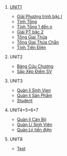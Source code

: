 <ol>
   <li><p><a href="">UNIT1</a></p>

   <Ul><li> <a href ="https://github.com/FASTTRACKSE/FTJD1801_JavaCore/blob/master/HongNgan/Bai1/src/thuchanh1/giaiptbacnhat.java"> Giải Phương trinh bậc I </a></li>
   <li> <a href ="https://github.com/FASTTRACKSE/FTJD1801_JavaCore/blob/master/HongNgan/Bai1/src/thuchanh1/tinhtong.java" >Tính Tổng </a></li>
   <li> <a href="https://github.com/FASTTRACKSE/FTJD1801_JavaCore/blob/master/HongNgan/Bai1/src/thuchanh1/tinhtong1n.java">Tính Tổng 1 đến n</a></li>
   <li> <a href="https://github.com/FASTTRACKSE/FTJD1801_JavaCore/blob/master/HongNgan/Bai1/src/thuchanh1/GiaiPTBac2.java">Giải PT bậc 2</a></li>
   <li> <a href="https://github.com/FASTTRACKSE/FTJD1801_JavaCore/blob/master/HongNgan/Bai1/src/thuchanh1/TongGiaiThua.java">Tổng Giai Thừa </a></li>
   <li> <a href="https://github.com/FASTTRACKSE/FTJD1801_JavaCore/blob/master/HongNgan/Bai1/src/thuchanh1/TongGiaiThuaChan.java">Tổng Giai Thừa Chẵn </a></li>
   <li> <a href ="https://github.com/FASTTRACKSE/FTJD1801_JavaCore/blob/master/HongNgan/Bai1/src/thuchanh1/TinhTienDien.java">Tính Tiền Điện </a></li>
</Ul>
</li>
<li><p>UNIT2</p>
<Ul><li> <a href ="https://github.com/FASTTRACKSE/FTJD1801_JavaCore/blob/master/HongNgan/Bai1/src/Unit2/BangCuuChuong.java"> Bảng Cửu Chương </a></li>
   <li> <a href ="https://github.com/FASTTRACKSE/FTJD1801_JavaCore/blob/master/HongNgan/Bai1/src/Unit2/TinhDiemTb.java"> Sắp Xếp Điểm SV </a></li>
</ul>
</li>
<li><p>UNIT3</p>
<Ul><li> <a href ="https://github.com/FASTTRACKSE/FTJD1801_JavaCore/blob/master/HongNgan/Bai1/src/unit3/QuanliSinhVien.java"> Quản lí Sinh Vien </a></li>
   <li> <a href ="https://github.com/FASTTRACKSE/FTJD1801_JavaCore/blob/master/HongNgan/Bai1/src/unit3/SanPham.java"> Quản lí Sản Phẩm </a></li>
    <li> <a href ="https://github.com/FASTTRACKSE/FTJD1801_JavaCore/blob/master/HongNgan/Bai1/src/unit3/Student.java"> Student </a></li>
</ul>
</li>
<li><p>UNIT4+5+6+7</p> 
<Ul><li> <a href ="https://github.com/FASTTRACKSE/FTJD1801_JavaCore/tree/master/HongNgan/Bai1/src/unit4/canbo"> Quản lí Cán Bộ </a></li>
   <li> <a href ="https://github.com/FASTTRACKSE/FTJD1801_JavaCore/tree/master/HongNgan/Bai1/src/unit4/sinhvien">Quản Lí Sinh Viên </a></li>
    <li> <a href ="https://github.com/FASTTRACKSE/FTJD1801_JavaCore/tree/master/HongNgan/Bai1/src/unit4/tiendien"> Quản Lý tiền điện</a></li>
</ul>
   
</li>
<li><p>UNIT8</p> 
<Ul><li> <a href ="https://github.com/FASTTRACKSE/FTJD1801_JavaCore/blob/master/HongNgan/Bai1/src/unit8/Test.java"> Test </a></li>
  
</ul>
   
</li>
</ol>
